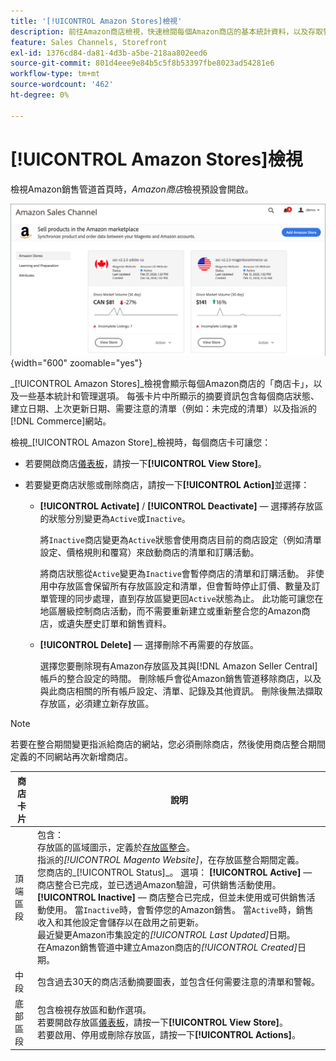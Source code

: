 ```yaml
---
title: '[!UICONTROL Amazon Stores]檢視'
description: 前往Amazon商店檢視，快速檢閱每個Amazon商店的基本統計資料，以及存取管理選項。
feature: Sales Channels, Storefront
exl-id: 1376cd84-da81-4d3b-a5be-218aa802eed6
source-git-commit: 801d4eee9e84b5c5f8b53397fbe8023ad54281e6
workflow-type: tm+mt
source-wordcount: '462'
ht-degree: 0%

---
```


# [!UICONTROL Amazon Stores]檢視

檢視Amazon銷售管道首頁時，_Amazon商店_&#x200B;檢視預設會開啟。

![Amazon商店檢視](assets/amazon-sales-channel-home-tabs.png){width="600" zoomable="yes"}

_[!UICONTROL Amazon Stores]_檢視會顯示每個Amazon商店的「商店卡」，以及一些基本統計和管理選項。 每張卡片中所顯示的摘要資訊包含每個商店狀態、建立日期、上次更新日期、需要注意的清單（例如：未完成的清單）以及指派的[!DNL Commerce]網站。

檢視&#x200B;_[!UICONTROL Amazon Store]_檢視時，每個商店卡可讓您：

- 若要開啟商店[儀表板](./amazon-store-dashboard.md)，請按一下&#x200B;**[!UICONTROL View Store]**。

- 若要變更商店狀態或刪除商店，請按一下&#x200B;**[!UICONTROL Action]**&#x200B;並選擇：

   - **[!UICONTROL Activate]** / **[!UICONTROL Deactivate]** — 選擇將存放區的狀態分別變更為`Active`或`Inactive`。

     將`Inactive`商店變更為`Active`狀態會使用商店目前的商店設定（例如清單設定、價格規則和覆寫）來啟動商店的清單和訂購活動。

     將商店狀態從`Active`變更為`Inactive`會暫停商店的清單和訂購活動。 非使用中存放區會保留所有存放區設定和清單，但會暫時停止訂價、數量及訂單管理的同步處理，直到存放區變更回`Active`狀態為止。 此功能可讓您在地區層級控制商店活動，而不需要重新建立或重新整合您的Amazon商店，或遺失歷史訂單和銷售資料。

   - **[!UICONTROL Delete]** — 選擇刪除不再需要的存放區。

     選擇您要刪除現有Amazon存放區及其與[!DNL Amazon Seller Central]帳戶的整合設定的時間。 刪除帳戶會從Amazon銷售管道移除商店，以及與此商店相關的所有帳戶設定、清單、記錄及其他資訊。 刪除後無法擷取存放區，必須建立新存放區。

>[!NOTE]
>若要在整合期間變更指派給商店的網站，您必須刪除商店，然後使用商店整合期間定義的不同網站再次新增商店。

| 商店卡片 | 說明 |
|----------------|-----------------------------------------------------------------------------------------------------------------------------------------------------------------------------------------------------------------------------------------------------------------------------------------------------------------------------------------------------------------------------------------------------------------------------------------------------------------------------------------------------------------------------------------------------------------------------------------------------------------------------------------------------------------------------------------------------------------------------------------------------------------------------------------------------------------------|
| 頂端區段 | 包含： <br>存放區的區域圖示，定義於[存放區整合](./store-integration.md)。<br>指派的&#x200B;_[!UICONTROL Magento Website]_，在存放區整合期間定義。<br>您商店的_[!UICONTROL Status]_。 選項： **[!UICONTROL Active]** — 商店整合已完成，並已透過Amazon驗證，可供銷售活動使用。 **[!UICONTROL Inactive]** — 商店整合已完成，但並未使用或可供銷售活動使用。 當`Inactive`時，會暫停您的Amazon銷售。 當`Active`時，銷售收入和其他設定會儲存以在啟用之前更新。<br>最近變更Amazon市集設定的&#x200B;*[!UICONTROL Last Updated]*&#x200B;日期。<br>在Amazon銷售管道中建立Amazon商店的&#x200B;*[!UICONTROL Created]*&#x200B;日期。 |
| 中段 | 包含過去30天的商店活動摘要圖表，並包含任何需要注意的清單和警報。 |
| 底部區段 | 包含檢視存放區和動作選項。<br>若要開啟存放區[儀表板](./amazon-store-dashboard.md)，請按一下&#x200B;**[!UICONTROL View Store]**。<br>若要啟用、停用或刪除存放區，請按一下&#x200B;**[!UICONTROL Actions]**。 |
